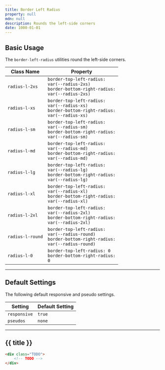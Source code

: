 ```yaml
---
title: Border Left Radius
property: null
mdn: null
description: Rounds the left-side corners
date: 1000-01-01
---
```


## Basic Usage

The `border-left-radius` utilities round the left-side corners.

| Class Name       | Property                                                                                                    |
| ---------------- | ----------------------------------------------------------------------------------------------------------- |
| `radius-l-2xs`   | <code>border-top-left-radius: var(--radius-2xs)<br>border-bottom-right-radius: var(--radius-2xs)</code>     |
| `radius-l-xs`    | <code>border-top-left-radius: var(--radius-xs)<br>border-bottom-right-radius: var(--radius-xs)</code>       |
| `radius-l-sm`    | <code>border-top-left-radius: var(--radius-sm)<br>border-bottom-right-radius: var(--radius-sm)</code>       |
| `radius-l-md`    | <code>border-top-left-radius: var(--radius-md)<br>border-bottom-right-radius: var(--radius-md)</code>       |
| `radius-l-lg`    | <code>border-top-left-radius: var(--radius-lg)<br>border-bottom-right-radius: var(--radius-lg)</code>       |
| `radius-l-xl`    | <code>border-top-left-radius: var(--radius-xl)<br>border-bottom-right-radius: var(--radius-xl)</code>       |
| `radius-l-2xl`   | <code>border-top-left-radius: var(--radius-2xl)<br>border-bottom-right-radius: var(--radius-2xl)</code>     |
| `radius-l-round` | <code>border-top-left-radius: var(--radius-round)<br>border-bottom-right-radius: var(--radius-round)</code> |
| `radius-l-0`     | <code>border-top-left-radius: 0<br>border-bottom-right-radius: 0</code>                                     |

---

## Default Settings

The following default responsive and pseudo settings.

| Setting      | Default Setting |
| ------------ | --------------- |
| `responsive` | `true`          |
| `pseudos`    | `none`          |

---

## {{ title }}

<div class="bg-silver-200 p-20 h-256 radius-md flex flex-wrap align-content-center">
  <!-- ... -->
</div>

```html
<div class="TODO">
	<!-- TODO -->
</div>
```

<!-- No MDN docs -->
